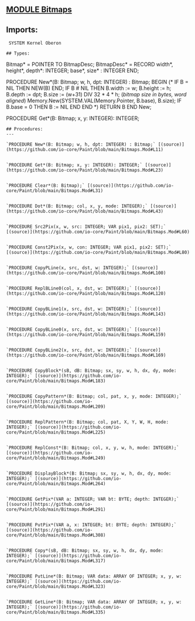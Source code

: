 
## [MODULE Bitmaps](https://github.com/io-core/Paint/blob/main/Bitmaps.Mod)

## Imports:
` SYSTEM Kernel Oberon`

```
## Types:
```

  Bitmap* = POINTER TO BitmapDesc;
  BitmapDesc* = RECORD
    width*, height*, depth*: INTEGER;
    base*, size* : INTEGER
  END;

PROCEDURE New*(B: Bitmap; w, h, dpt: INTEGER) : Bitmap;
BEGIN (*
  IF B = NIL THEN NEW(B) END;
  IF B # NIL THEN
      B.width := w; B.height := h; B.depth := dpt;
      B.size := (w+31) DIV 32 * 4 * h; (*bitmap size in bytes, word aligned*)
      Memory.New(SYSTEM.VAL(Memory.Pointer, B.base), B.size);
      IF B.base = 0 THEN B := NIL END
  END *)
  RETURN B 
END New;

PROCEDURE Get*(B: Bitmap; x, y: INTEGER): INTEGER;
```
## Procedures:
---

`PROCEDURE New*(B: Bitmap; w, h, dpt: INTEGER) : Bitmap;` [(source)](https://github.com/io-core/Paint/blob/main/Bitmaps.Mod#L11)


`PROCEDURE Get*(B: Bitmap; x, y: INTEGER): INTEGER;` [(source)](https://github.com/io-core/Paint/blob/main/Bitmaps.Mod#L23)


`PROCEDURE Clear*(B: Bitmap);` [(source)](https://github.com/io-core/Paint/blob/main/Bitmaps.Mod#L31)


`PROCEDURE Dot*(B: Bitmap; col, x, y, mode: INTEGER);` [(source)](https://github.com/io-core/Paint/blob/main/Bitmaps.Mod#L43)


`PROCEDURE Src2Pix(x, w, src: INTEGER; VAR pix1, pix2: SET);` [(source)](https://github.com/io-core/Paint/blob/main/Bitmaps.Mod#L60)


`PROCEDURE Const2Pix(x, w, con: INTEGER; VAR pix1, pix2: SET);` [(source)](https://github.com/io-core/Paint/blob/main/Bitmaps.Mod#L80)


`PROCEDURE CopyPLine(x, src, dst, w: INTEGER);` [(source)](https://github.com/io-core/Paint/blob/main/Bitmaps.Mod#L100)


`PROCEDURE ReplBLine0(col, x, dst, w: INTEGER);` [(source)](https://github.com/io-core/Paint/blob/main/Bitmaps.Mod#L120)


`PROCEDURE CopyBLine1(x, src, dst, w: INTEGER);` [(source)](https://github.com/io-core/Paint/blob/main/Bitmaps.Mod#L143)


`PROCEDURE CopyBLine0(x, src, dst, w: INTEGER);` [(source)](https://github.com/io-core/Paint/blob/main/Bitmaps.Mod#L159)


`PROCEDURE CopyBLine2(x, src, dst, w: INTEGER);` [(source)](https://github.com/io-core/Paint/blob/main/Bitmaps.Mod#L169)


`PROCEDURE CopyBlock*(sB, dB: Bitmap; sx, sy, w, h, dx, dy, mode: INTEGER);` [(source)](https://github.com/io-core/Paint/blob/main/Bitmaps.Mod#L183)


`PROCEDURE CopyPattern*(B: Bitmap; col, pat, x, y, mode: INTEGER);` [(source)](https://github.com/io-core/Paint/blob/main/Bitmaps.Mod#L209)


`PROCEDURE ReplPattern*(B: Bitmap; col, pat, X, Y, W, H, mode: INTEGER);` [(source)](https://github.com/io-core/Paint/blob/main/Bitmaps.Mod#L225)


`PROCEDURE ReplConst*(B: Bitmap; col, x, y, w, h, mode: INTEGER);` [(source)](https://github.com/io-core/Paint/blob/main/Bitmaps.Mod#L249)


`PROCEDURE DisplayBlock*(B: Bitmap; sx, sy, w, h, dx, dy, mode: INTEGER);` [(source)](https://github.com/io-core/Paint/blob/main/Bitmaps.Mod#L264)


`PROCEDURE GetPix*(VAR a: INTEGER; VAR bt: BYTE; depth: INTEGER);` [(source)](https://github.com/io-core/Paint/blob/main/Bitmaps.Mod#L291)


`PROCEDURE PutPix*(VAR a, x: INTEGER; bt: BYTE; depth: INTEGER);` [(source)](https://github.com/io-core/Paint/blob/main/Bitmaps.Mod#L308)


`PROCEDURE Copy*(sB, dB: Bitmap; sx, sy, w, h, dx, dy, mode: INTEGER);` [(source)](https://github.com/io-core/Paint/blob/main/Bitmaps.Mod#L317)


`PROCEDURE PutLine*(B: Bitmap; VAR data: ARRAY OF INTEGER; x, y, w: INTEGER);` [(source)](https://github.com/io-core/Paint/blob/main/Bitmaps.Mod#L323)


`PROCEDURE GetLine*(B: Bitmap; VAR data: ARRAY OF INTEGER; x, y, w: INTEGER);` [(source)](https://github.com/io-core/Paint/blob/main/Bitmaps.Mod#L335)

